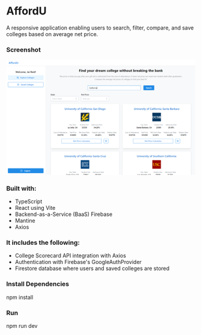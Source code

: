 # AffordU

A responsive application enabling users to search, filter, compare, and save colleges based on average net price.

### Screenshot

![Screenshot preview for the Intro component with sign up form coding challenge](./public/screenshot.PNG)

### Built with:

- TypeScript
- React using Vite
- Backend-as-a-Service (BaaS) Firebase
- Mantine
- Axios

### It includes the following:

- College Scorecard API integration with Axios
- Authentication with Firebase's GoogleAuthProvider
- Firestore database where users and saved colleges are stored

### Install Dependencies

npm install

### Run

npm run dev

